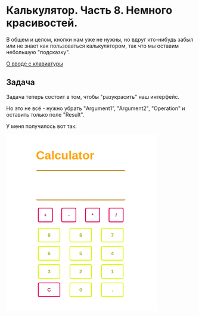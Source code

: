 # Калькулятор. Часть 8. Немного красивостей.

В общем и целом, кнопки нам уже не нужны, но вдруг кто-нибудь забыл или не знает
как пользоваться калькулятором, так что мы оставим небольшую "подсказку".

[О вводе с клавиатуры](https://learn.javascript.ru/keyboard-events)

## Задача

Задача теперь состоит в том, чтобы "разукрасить" наш интерфейс.

Но это не всё - нужно убрать "Argument1", "Argument2", "Operation" и оставить
только поле "Result".

У меня получилось вот так:

![styled-calculator](./img/styled-calculator.png)